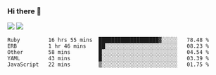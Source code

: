 ### Hi there 👋

<!--
**sasharevzin/sasharevzin** is a ✨ _special_ ✨ repository because its `README.md` (this file) appears on your GitHub profile.

Here are some ideas to get you started:

- 🔭 I’m currently working on ...
- 🌱 I’m currently learning ...
- 👯 I’m looking to collaborate on ...
- 🤔 I’m looking for help with ...
- 💬 Ask me about ...
- 📫 How to reach me: ...
- 😄 Pronouns: ...
- ⚡ Fun fact: ...
-->

![](https://yusufozturk.vercel.app/api?username=sasharevzin&hide_title=true&include_all_commits=true&count_private=true&show_icons=true) ![](https://yusufozturk.vercel.app/api/top-langs/?username=sasharevzin&layout=compact&langs_count=10&hide=apacheconf,coffeescript)

<!--START_SECTION:waka-->
```text
Ruby         16 hrs 55 mins  ███████████████████▓░░░░░   78.48 % 
ERB          1 hr 46 mins    ██░░░░░░░░░░░░░░░░░░░░░░░   08.23 % 
Other        58 mins         █░░░░░░░░░░░░░░░░░░░░░░░░   04.54 % 
YAML         43 mins         █░░░░░░░░░░░░░░░░░░░░░░░░   03.39 % 
JavaScript   22 mins         ▒░░░░░░░░░░░░░░░░░░░░░░░░   01.75 % 
```
<!--END_SECTION:waka-->
